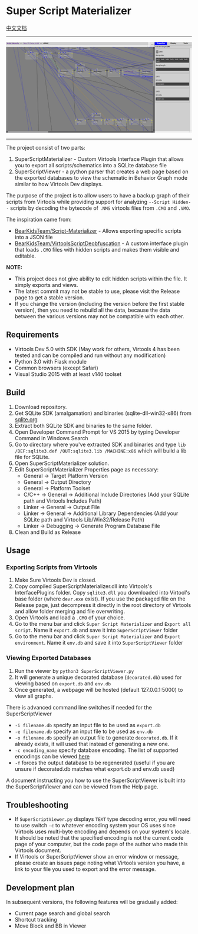 # Super Script Materializer

[中文文档](./README_ZH.md)

---

![preview_image](./preview.png)

---

The project consist of two parts:

  1. SuperScriptMaterializer - Custom Virtools Interface Plugin that allows you to export all scripts/schematics into a SQLite database file
  2. SuperScriptViewer - a python parser that creates a web page based on the exported databases to view the schematic in Behavior Graph mode similar to how Virtools Dev displays.

The purpose of the project is to allow users to have a backup graph of their scripts from Virtools while providing support for analyzing `--Script Hidden--` scripts by decoding the bytecode of `.NMS` virtools files from `.CMO` and `.VMO`. 

The inspiration came from:
  - [BearKidsTeam/Script-Materializer](https://github.com/BearKidsTeam/Script-Materializer) - Allows exporting specific scripts into a JSON file
  - [BearKidsTeam/VirtoolsScriptDeobfuscation](https://github.com/BearKidsTeam/VirtoolsScriptDeobfuscation) - A custom interface plugin that loads `.CMO` files with hidden scripts and makes them visible and editable.

**NOTE:**

* This project does not give ability to edit hidden scripts within the file. It simply exports and views.
* The latest commit may not be stable to use, please visit the Release page to get a stable version.
* If you change the version (including the version before the first stable version), then you need to rebuild all the data, because the data between the various versions may not be compatible with each other.

## Requirements

  - Virtools Dev 5.0 with SDK (May work for others, Virtools 4 has been tested and can be compiled and run without any modification)
  - Python 3.0 with Flask module
  - Common browsers (except Safari)
  - Visual Studio 2015 with at least v140 toolset

## Build

  1. Download repository.
  2. Get SQLite SDK (amalgamation) and binaries (sqlite-dll-win32-x86) from [sqlite.org](http://www.sqlite.org/)
  3. Extract both SQLite SDK and binaries to the same folder.
  4. Open Developer Command Prompt for VS 2015 by typing Developer Command in Windows Search
  5. Go to directory where you've extracted SDK and binaries and type `lib /DEF:sqlite3.def /OUT:sqlite3.lib /MACHINE:x86` which will build a lib file for SQLite.
  6. Open SuperScriptMaterializer solution.
  7. Edit SuperScriptMaterializer Properties page as necessary:
     - General -> Target Platform Version
     - General -> Output Directory
     - General -> Platform Toolset
     - C/C++ -> General -> Additional Include Directories (Add your SQLite path and Virtools Includes Path)
     - Linker -> General -> Output File
     - Linker -> General -> Additional Library Dependencies (Add your SQLite path and Virtools Lib/Win32/Release Path)
     - Linker -> Debugging -> Generate Program Database File
  8. Clean and Build as Release

## Usage

### Exporting Scripts from Virtools

  1. Make Sure Virtools Dev is closed.
  2. Copy compiled SuperScriptMaterializer.dll into Virtools's InterfacePlugins folder. Copy `sqlite3.dll` you downloaded into Virtool's base folder (where `devr.exe` exist). If you use the packaged file on the Release page, just decompress it directly in the root directory of Virtools and allow folder merging and file overwriting.
  3. Open Virtools and load a `.CMO` of your choice.
  4. Go to the menu bar and click `Super Script Materializer` and `Export all script`. Name it `export.db` and save it into `SuperScriptViewer` folder
  5. Go to the menu bar and click `Super Script Materializer` and `Export environment`. Name it `env.db` and save it into `SuperScriptViewer` folder

### Viewing Exported Databases

  1. Run the viewer by `python3 SuperScriptViewer.py`
  2. It will generate a unique decorated database (`decorated.db`) used for viewing based on `export.db` and `env.db`
  3. Once generated, a webpage will be hosted (default 127.0.0.1:5000) to view all graphs.

There is advanced command line switches if needed for the SuperScriptViewer
  - `-i filename.db` specify an input file to be used as `export.db`
  - `-e filename.db` specify an input file to be used as `env.db`
  - `-o filename.db` specify an output file to generate `decorated.db`. If it already exists, it will used that instead of generating a new one.
  - `-c encoding_name` specify database encoding. The list of supported encodings can be viewed [here](https://docs.python.org/3/library/codecs.html#standard-encodings)
  - `-f` forces the output database to be regenerated (useful if you are unsure if decorated.db matches what export.db and env.db used)

A document instructing you how to use the SuperScriptViewer is built into the SuperScriptViewer and can be viewed from the Help page.

## Troubleshooting

  - If `SuperScriptViewer.py` displays `TEXT` type decoding error, you will need to use switch `-c` to whatever encoding system your OS uses since Virtools uses multi-byte encoding and depends on your system's locale. It should be noted that the specified encoding is not the current code page of your computer, but the code page of the author who made this Virtools document.
  - If Virtools or SuperScriptViewer show an error window or message, please create an issues page noting what Virtools version you have, a link to your file you used to export and the error message.

## Development plan

In subsequent versions, the following features will be gradually added:

* Current page search and global search
* Shortcut tracking
* Move Block and BB in Viewer
